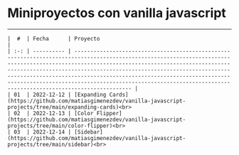 # Miniproyectos con vanilla javascript

<hr>

    |  #  | Fecha      | Proyecto                                                                                                                                                                                                                                                                                                                                                                                                                                               |
    | :-: | ---------- | ------------------------------------------------------------------------------------------------------------------------------------------------------------------------------------------------------------------------------------------------------------------------------------------------------------------------------------------------------------------------------------------------------------------------------------------------------ |
    | 01  | 2022-12-12 | [Expanding Cards](https://github.com/matiasgimenezdev/vanilla-javascript-projects/tree/main/expanding-cards)<br>
    | 02  | 2022-12-13 | [Color Flipper](https://github.com/matiasgimenezdev/vanilla-javascript-projects/tree/main/color-flipper)<br>   
    | 03  | 2022-12-14 | [Sidebar](https://github.com/matiasgimenezdev/vanilla-javascript-projects/tree/main/sidebar)<br>
